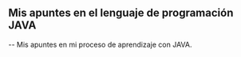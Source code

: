 ## Mis apuntes en el lenguaje de programación JAVA
--
Mis apuntes en mi proceso de aprendizaje con JAVA.
